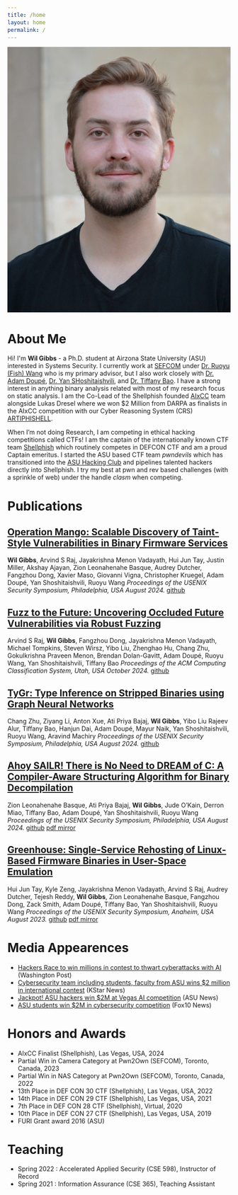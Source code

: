```yaml
---
title: /home
layout: home
permalink: /
---
```

![Wil Gibbs Profile Picture](./images/pfp_cropped.jpg)

# About Me
Hi! 
I'm **Wil Gibbs** - a Ph.D. student at Airzona State University (ASU) interested in Systems Security.  I currently work at [SEFCOM](https://sefcom.asu.edu/) under [Dr. Ruoyu (Fish) Wang](https://rev.fish/) who is my primary advisor, but I also work closely with [Dr. Adam Doupé](https://adamdoupe.com/), [Dr. Yan SHoshitaishvili](https://yancomm.net/), and [Dr. Tiffany Bao](https://www.tiffanybao.com/).  I have a strong interest in anything binary analysis related with most of my research focus on static analysis. I am the Co-Lead of the Shellphish founded [AIxCC](https://aicyberchallenge.com/) team alongside Lukas Dresel where we won $2 Million from DARPA as finalists in the AIxCC competition with our Cyber Reasoning System (CRS) [ARTIPHISHELL](https://support.shellphish.net/).

When I’m not doing Research, I am competing in ethical hacking competitions called CTFs! I am the captain of the internationally known CTF team [Shellphish](https://shellphish.net/) which routinely competes in DEFCON CTF and am a proud Captain emeritus. I started the ASU based CTF team *pwndevils* which has transitioned into the [ASU Hacking Club](http://asuhacking.club/) and pipelines talented hackers directly into Shellphish. I try my best at pwn and rev based challenges (with a sprinkle of web) under the handle *clasm* when competing.

# Publications
## [Operation Mango: Scalable Discovery of Taint-Style Vulnerabilities in Binary Firmware Services](./papers/mango_usenix24.pdf)
**Wil Gibbs**, Arvind S Raj, Jayakrishna Menon Vadayath, Hui Jun Tay, Justin Miller, Akshay Ajayan, Zion Leonahenahe Basque, Audrey Dutcher, Fangzhou Dong, Xavier Maso, Giovanni Vigna, Christopher Kruegel, Adam Doupé, Yan Shoshitaishvili, Ruoyu Wang
_Proceedings of the USENIX Security Symposium, Philadelphia, USA August 2024._
[github](https://github.com/sefcom/operation-mango-public)

## [Fuzz to the Future: Uncovering Occluded Future Vulnerabilities via Robust Fuzzing](https://sefcom.asu.edu/publications/flakjack-ccs24.pdf)
Arvind S Raj, **Wil Gibbs**, Fangzhou Dong, Jayakrishna Menon Vadayath, Michael Tompkins, Steven Wirsz, Yibo Liu, Zhenghao Hu, Chang Zhu, Gokulkrishna Praveen Menon, Brendan Dolan-Gavitt, Adam Doupé, Ruoyu Wang, Yan Shoshitaishvili, Tiffany Bao
_Proceedings of the ACM Computing Classification System, Utah, USA October 2024._
[github](https://github.com/sefcom/flakjack)

## [TyGr: Type Inference on Stripped Binaries using Graph Neural Networks](https://www.usenix.org/system/files/usenixsecurity24-zhu-chang.pdf)
Chang Zhu, Ziyang Li, Anton Xue, Ati Priya Bajaj, **Wil Gibbs**, Yibo Liu
Rajeev Alur, Tiffany Bao, Hanjun Dai, Adam Doupé, Mayur Naik, Yan Shoshitaishvili,
Ruoyu Wang, Aravind Machiry
_Proceedings of the USENIX Security Symposium, Philadelphia, USA August 2024._
[github](https://github.com/sefcom/TYGR)

## [Ahoy SAILR! There is No Need to DREAM of C: A Compiler-Aware Structuring Algorithm for Binary Decompilation](https://www.zionbasque.com/files/publications/sailr_usenix24.pdf)
Zion Leonahenahe Basque, Ati Priya Bajaj, **Wil Gibbs**, Jude O’Kain, Derron Miao, Tiffany Bao, Adam Doupé, Yan Shoshitaishvili, Ruoyu Wang
_Proceedings of the USENIX Security Symposium, Philadelphia, USA August 2024._
[github](https://github.com/mahaloz/angr-sailr) [pdf mirror](./papers/sailr_usenix24.pdf)

## [Greenhouse: Single-Service Rehosting of Linux-Based Firmware Binaries in User-Space Emulation](https://www.usenix.org/system/files/usenixsecurity23-tay.pdf)
Hui Jun Tay, Kyle Zeng, Jayakrishna Menon Vadayath, Arvind S Raj, Audrey Dutcher, Tejesh Reddy, **Wil Gibbs**, Zion Leonahenahe Basque, Fangzhou Dong, Zack Smith, Adam Doupé, Tiffany Bao, Yan Shoshitaishvili, Ruoyu Wang
_Proceedings of the USENIX Security Symposium, Anaheim, USA August 2023._
[github](https://github.com/sefcom/Greenhouse) [pdf mirror](./papers/usenixsecurity23-tay.pdf)

# Media Appearences
- [Hackers Race to win millions in contest to thwart cyberattacks with AI](https://www.washingtonpost.com/technology/2024/07/27/pentagon-cybersecurity-ai-hackathon-darpa-challenge/) (Washington Post)
- [Cybersecurity team including students, faculty from ASU wins $2 million in international contest](https://ktar.com/story/5601955/cybersecurity-team-shellphish-finalist/) (KStar News)
- [Jackpot! ASU hackers win $2M at Vegas AI competition](https://news.asu.edu/20240903-science-and-technology-jackpot-asu-hackers-win-2m-vegas-ai-competition) (ASU News)
- [ASU students win $2M in cybersecurity competition](https://www.fox10phoenix.com/video/1529594) (Fox10 News)

# Honors and Awards

- AIxCC Finalist (Shellphish), Las Vegas, USA, 2024
- Partial Win in Camera Category at Pwn2Own (SEFCOM), Toronto, Canada, 2023 
- Partial Win in NAS Category at Pwn2Own (SEFCOM), Toronto, Canada, 2022 
- 13th Place in DEF CON 30 CTF (Shellphish), Las Vegas, USA, 2022 
- 14th Place in DEF CON 29 CTF (Shellphish), Las Vegas, USA, 2021 
- 7th Place in DEF CON 28 CTF (Shellphish), Virtual, 2020 
- 10th Place in DEF CON 27 CTF (Shellphish), Las Vegas, USA, 2019 
- FURI Grant award 2016 (ASU)

# Teaching

- Spring 2022 : Accelerated Applied Security (CSE 598), Instructor of Record
- Spring 2021 : Information Assurance (CSE 365), Teaching Assistant
